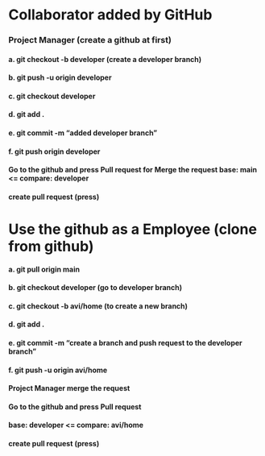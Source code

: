 # Collaborator added by GitHub
### Project Manager (create a github at first)
#### a. git checkout -b developer (create a developer branch)
#### b. git push -u origin developer
#### c. git checkout developer
#### d. git add .
#### e. git commit -m “added developer branch”
#### f. git push origin developer

#### Go to the github and press Pull request for Merge the request base: main   <=  compare: developer 
#### create pull request (press)

# Use the github as a Employee (clone from github)
#### a. git pull origin main
#### b. git checkout developer (go to developer branch)
#### c. git checkout -b avi/home (to create a new branch)
#### d. git add .
#### e. git commit -m “create a branch and push request to the developer branch”
#### f. git push -u origin avi/home


#### Project Manager merge the request
#### Go to the github and press Pull request
#### base: developer   <=    compare: avi/home
#### create pull request (press)

